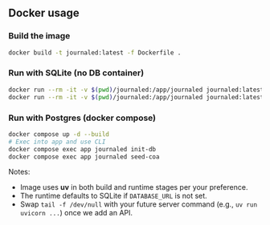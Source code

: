 ## Docker usage

### Build the image
```bash
docker build -t journaled:latest -f Dockerfile .
```

### Run with SQLite (no DB container)
```bash
docker run --rm -it -v $(pwd)/journaled:/app/journaled journaled:latest journaled init-db
docker run --rm -it -v $(pwd)/journaled:/app/journaled journaled:latest journaled seed-coa
```

### Run with Postgres (docker compose)
```bash
docker compose up -d --build
# Exec into app and use CLI
docker compose exec app journaled init-db
docker compose exec app journaled seed-coa
```

Notes:
- Image uses **uv** in both build and runtime stages per your preference.
- The runtime defaults to SQLite if `DATABASE_URL` is not set.
- Swap `tail -f /dev/null` with your future server command (e.g., `uv run uvicorn ...`) once we add an API.

